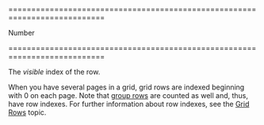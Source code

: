 <!--**
/*-------------------------------------------
    Auto-generated file. Do not modify.
-------------------------------------------

**-->
===========================================================================
<!--type-->Number<!--/type-->
===========================================================================

<!--shortDescription-->
The *visible* index of the row.
<!--/shortDescription-->

<!--fullDescription-->
When you have several pages in a grid, grid rows are indexed beginning with 0 on each page. Note that [group rows](/Documentation/Guide/Widgets/DataGrid/Visual_Elements/#Group_Rows) are counted as well and, thus, have row indexes. For further information about row indexes, see the [Grid Rows](/Documentation/Guide/Widgets/DataGrid/Visual_Elements/#Grid_Rows) topic.
<!--/fullDescription-->